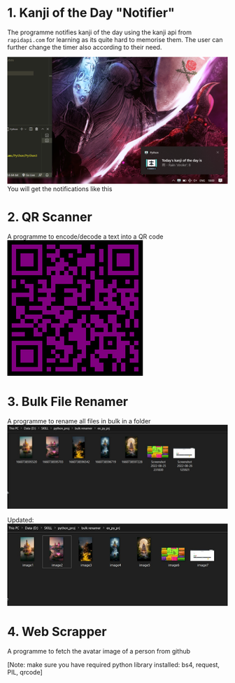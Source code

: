 
# 1. Kanji of the Day "Notifier"   
The programme notifies kanji of the day using the kanji api from ```rapidapi.com``` for learning as its quite hard to memorise them. The user can further change the timer also according to their need.

![local](https://github.com/prashant54singh/Python_mini-projects/blob/main/Kanji%20Notifier/Screenshot%20(53).png?raw=true)
You will get the notifications like this
# 2. QR Scanner
A programme to encode/decode a text into a QR code   
![local](https://github.com/prashant54singh/Python_mini-projects/blob/main/QR_scanner/my_QR.png?raw=true)  
# 3. Bulk File Renamer
A programme to rename all files in bulk in a folder  
![local](https://github.com/prashant54singh/Python_mini-projects/blob/main/bulk%20file%20renamer/Screenshot%202022-08-30%20042801.jpg?raw=true)
    
Updated:
![local](https://github.com/prashant54singh/Python_mini-projects/blob/main/bulk%20file%20renamer/Screenshot%202022-08-30%20042845.jpg?raw=true)
  
# 4. Web Scrapper
A programme to fetch the avatar image of a person from github  
  
[Note: make sure you have required python library installed: bs4, request, PIL, qrcode]

